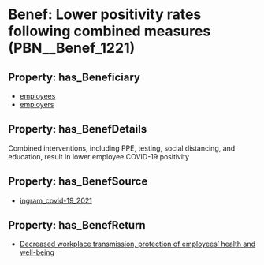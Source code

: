 # Benef: __Lower positivity rates following combined measures__ (PBN__Benef_1221)

## Property: has_Beneficiary

* [employees](../Stakeholder/PBN__Stakeholder_220)
* [employers](../Stakeholder/PBN__Stakeholder_180)

## Property: has_BenefDetails

Combined interventions, including PPE, testing, social distancing, and education, result in lower employee COVID-19 positivity

## Property: has_BenefSource

* [ingram_covid-19_2021](../Article/PBN__Article_255)

## Property: has_BenefReturn

* [Decreased workplace transmission, protection of employees’ health and well-being](../BenefReturn/PBN__BenefReturn_1368)

